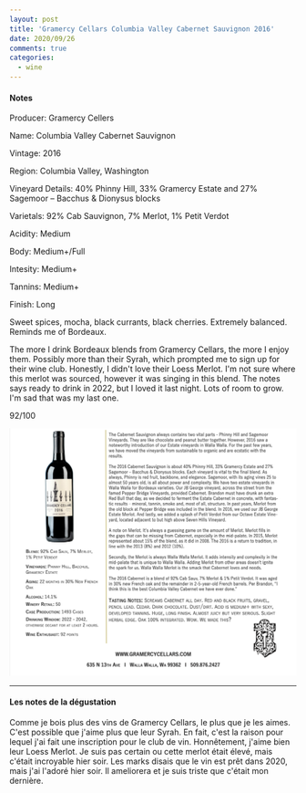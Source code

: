 ```yaml
---
layout: post
title: 'Gramercy Cellars Columbia Valley Cabernet Sauvignon 2016'
date: 2020/09/26
comments: true
categories:
  - wine
---
```


#### Notes

Producer: Gramercy Cellers

Name: Columbia Valley Cabernet Sauvignon

Vintage: 2016

Region: Columbia Valley, Washington

Vineyard Details: 40% Phinny Hill, 33% Gramercy Estate and 27% Sagemoor – Bacchus & Dionysus blocks

Varietals: 92% Cab Sauvignon, 7% Merlot, 1% Petit Verdot

Acidity: Medium

Body: Medium+/Full

Intesity: Medium+

Tannins: Medium+

Finish: Long

Sweet spices, mocha, black currants, black cherries. Extremely balanced. Reminds me of Bordeaux.

The more I drink Bordeaux blends from Gramercy Cellars, the more I enjoy them. Possibly more than their Syrah, which
prompted me to sign up for their wine club. Honestly, I didn't love their Loess Merlot. I'm not sure where this merlot was sourced, however it was singing in this blend. The notes says ready to drink in 2022, but I loved it last night. Lots of room to grow. I'm sad that was my last one.

92/100

![Columbia Valley Cabernet Sauvignon](/assets/images/les_vins/cs-columbia-valley-2016.png)

---

#### Les notes de la dégustation

Comme je bois plus des vins de Gramercy Cellars, le plus que je les aimes. C'est possible que j'aime plus que
leur Syrah. En fait, c'est la raison pour lequel j'ai fait une inscription pour le club de vin. Honnêtement, j'aime
bien leur Loess Merlot. Je suis pas certain ou cette merlot était élevé, mais c'était incroyable hier soir. Les marks disais que
le vin est prêt dans 2020, mais j'ai l'adoré hier soir. Il ameliorera et je suis triste que c'était mon dernière.
